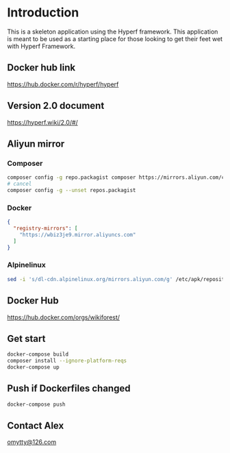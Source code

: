 # Introduction

This is a skeleton application using the Hyperf framework. This application is meant to be used as a starting place for those looking to get their feet wet with Hyperf Framework.

## Docker hub link
https://hub.docker.com/r/hyperf/hyperf

## Version 2.0 document
https://hyperf.wiki/2.0/#/

## Aliyun mirror
### Composer
```sh
composer config -g repo.packagist composer https://mirrors.aliyun.com/composer/
# cancel
composer config -g --unset repos.packagist
```

### Docker
```json
{
  "registry-mirrors": [
    "https://wbiz3je9.mirror.aliyuncs.com"
  ]
}
```

### Alpinelinux
```sh
sed -i 's/dl-cdn.alpinelinux.org/mirrors.aliyun.com/g' /etc/apk/repositories
```

## Docker Hub
https://hub.docker.com/orgs/wikiforest/

## Get start
```sh
docker-compose build
composer install --ignore-platform-reqs
docker-compose up
```

## Push if Dockerfiles changed
```sh
docker-compose push
```

## Contact Alex
[omytty@126.com](mailto:omytty@126.com "omytty@126.com")
